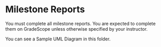 # Milestone Reports

You must complete all milestone reports.
You are expected to complete them on GradeScope
unless otherwise specified by your instructor.

You can see a Sample UML Diagram in this folder.